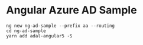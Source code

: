 # Angular Azure AD Sample

```
ng new ng-ad-sample --prefix aa --routing
cd ng-ad-sample
yarn add adal-angular5 -S
```
